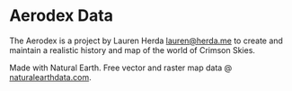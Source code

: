 # Aerodex Data

The Aerodex is a project by Lauren Herda <lauren@herda.me> to create and maintain a realistic history and map of the world of Crimson Skies.

Made with Natural Earth. Free vector and raster map data @ [naturalearthdata.com](http://naturalearthdata.com).